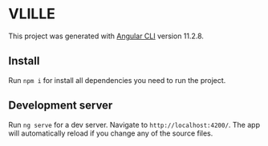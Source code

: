# VLILLE

This project was generated with [Angular CLI](https://github.com/angular/angular-cli) version 11.2.8.

## Install

Run `npm i` for install all dependencies you need to run the project.

## Development server

Run `ng serve` for a dev server. Navigate to `http://localhost:4200/`. The app will automatically reload if you change any of the source files.


